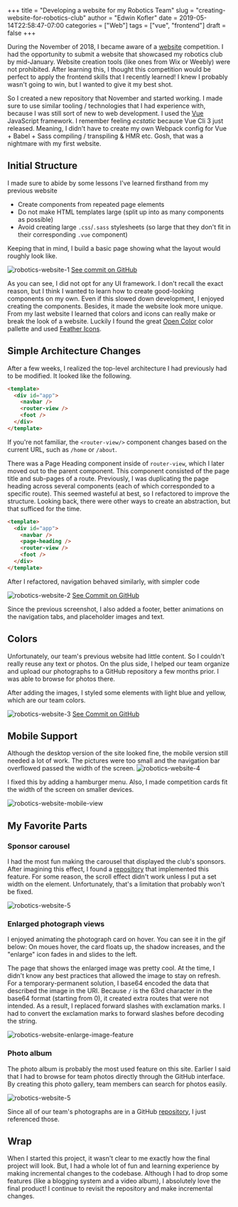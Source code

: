 +++
title = "Developing a website for my Robotics Team"
slug = "creating-website-for-robotics-club"
author = "Edwin Kofler"
date = 2019-05-14T22:58:47-07:00
categories = ["Web"]
tags = ["vue", "frontend"]
draft = false
+++

During the November of 2018, I became aware of a [website](https://challenges.robotevents.com/challenge/95) competition. I had the opportunity to submit a website that showcased my robotics club by mid-January. Website creation tools (like ones from Wix or Weebly) were not prohibited.  After learning this, I thought this competition would be perfect to apply the frontend skills that I recently learned! I knew I probably wasn't going to win, but I wanted to give it my best shot.

So I created a new repository that November and started working. I made sure to use similar tooling / technologies that I had experience with, because I was still sort of new to web development. I used the [Vue](https://vuejs.org) JavaScript framework. I remember feeling *ecstatic* because Vue Cli 3 just released. Meaning, I didn't have to create my own Webpack config for Vue + Babel + Sass compiling / transpiling & HMR etc. Gosh, that was a nightmare with my first website.

## Initial Structure

I made sure to abide by some lessons I've learned firsthand from my previous website

* Create components from repeated page elements
* Do not make HTML templates large (split up into as many components as possible)
* Avoid creating large `.css`/`.sass` stylesheets (so large that they don't fit in their corresponding `.vue` component)

Keeping that in mind, I build a basic page showing what the layout would roughly look like.

![robotics-website-1](../image/robotics-website/robotics-website-1.png)
[See commit on GitHub](https://github.com/eshsrobotics/WebsiteChallenge2019/commit/6be6748794d08b85783afcfad2da3a96a132b5f8)

As you can see, I did not opt for any UI framework. I don't recall the exact reason, but I think I wanted to learn how to create good-looking components on my own. Even if this slowed down development, I enjoyed creating the components. Besides, it made the website look more unique. From my last website I learned that colors and icons can really make or break the look of a website. Luckily I found the great [Open Color](https://yeun.github.io/open-color) color pallette and used [Feather Icons](https://feathericons.com).

## Simple Architecture Changes

After a few weeks, I realized the top-level architecture I had previously had to be modified. It looked like the following.

```html
<template>
  <div id="app">
    <navbar />
    <router-view />
    <foot />
  </div>
</template>
```

If you're not familiar, the `<router-view/>` component changes based on the current URL, such as `/home` or `/about`.

There was a Page Heading component inside of `router-view`, which I later moved out to the parent component. This component consisted of the page title and sub-pages of a route. Previously, I was duplicating the page heading across several components (each of which corresponded to a specific route). This seemed wasteful at best, so I refactored to improve the structure. Looking back, there were other ways to create an abstraction, but that sufficed for the time.

```html
<template>
  <div id="app">
    <navbar />
    <page-heading />
    <router-view />
    <foot />
  </div>
</template>
```

After I refactored, navigation behaved similarly, with simpler code

![robotics-website-2](../image/robotics-website/robotics-website-2.gif)
[See Commit on GitHub](https://github.com/eshsrobotics/WebsiteChallenge2019/commit/c231eee522374eb726cd54279bd5cf16c50be654)

Since the previous screenshot, I also added a footer, better animations on the navigation tabs, and placeholder images and text.

## Colors

Unfortunately, our team's previous website had little content. So I couldn't really reuse any text or photos. On the plus side, I helped our team organize and upload our photographs to a GitHub repository a few months prior. I was able to browse for photos there.

After adding the images, I styled some elements with light blue and yellow, which are our team colors.

![robotics-website-3](../image/robotics-website/robotics-website-3.png)
[See Commit on GitHub](https://github.com/eshsrobotics/WebsiteChallenge2019/commit/899ae599e5d6d8eeb98bee49f42d0938ccce4681)

## Mobile Support

Although the desktop version of the site looked fine, the mobile version still needed a lot of work. The pictures were too small and the navigation bar overflowed passed the width of the screen.
![robotics-website-4](../image/robotics-website/robotics-website-4.png)

I fixed this by adding a hamburger menu. Also, I made competition cards fit the width of the screen on smaller devices.

![robotics-website-mobile-view](../image/robotics-website/robotics-website-mobile.gif)

## My Favorite Parts

### Sponsor carousel

I had the most fun making the carousel that displayed the club's sponsors. After imagining this effect, I found a [repository](https://github.com/biigpongsatorn/vue-infinite-slide-bar) that implemented this feature. For some reason, the scroll effect didn't work unless I put a set width on the element. Unfortunately, that's a limitation that probably won't be fixed.

![robotics-website-5](../image/robotics-website/robotics-website-5.gif)

### Enlarged photograph views

I enjoyed animating the photograph card on hover. You can see it in   the gif below: On moues hover, the card floats up, the shadow increases, and the "enlarge" icon fades in and slides to the left.

The page that shows the enlarged image was pretty cool. At the time, I didn't know any best practices that allowed the image to stay on refresh. For a temporary-permanent solution, I base64 encoded the data that described the image in the URI. Because `/` is the 63rd character in the base64 format (starting from 0), it created extra routes that were not intended. As a result, I replaced forward slashes with exclamation marks. I had to convert the exclamation marks to forward slashes before decoding the string.

![robotics-website-enlarge-image-feature](../image/robotics-website/enlarge-image-feature.gif)

### Photo album

The photo album is probably the most used feature on this site. Earlier I said that I had to browse for team photos directly through the GitHub interface. By creating this photo gallery, team members can search for photos easily.

![robotics-website-5](../image/robotics-website/photo-album.png)

Since all of our team's photographs are in a GitHub [repository](https://gitub.com/eshsrobotics/database-photos), I just referenced those.

## Wrap

When I started this project, it wasn't clear to me exactly how the final project will look. But, I had a whole lot of fun and learning experience by making incremental changes to the codebase. Although I had to drop some features (like a blogging system and a video album), I absolutely love the final product! I continue to revisit the repository and make incremental changes.